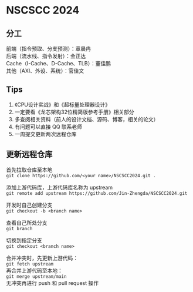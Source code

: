 # NSCSCC 2024

## 分工

前端（指令预取、分支预测）：章晨冉  
后端（流水线、指令发射）：金正达  
Cache（I-Cache、D-Cache、TLB）：董佳鹏  
其他（AXI、外设、系统）：官佳文  

## Tips

1. 《CPU设计实战》和《超标量处理器设计》
2. 一定要看《龙芯架构32位精简版参考手册》相关部分
3. 多查阅相关资料（前人的设计文档、源码、博客，相关的论文）
4. 有问题可以直接 QQ 联系老师
5. 一周提交更新两次远程仓库

## 更新远程仓库

首先拉取仓库至本地  
`git clone https://github.com/<your name>/NSCSCC2024.git .`  

添加上游代码库，上游代码库名称为 upstream  
`git remote add upstream https://github.com/Jin-Zhengda/NSCSCC2024.git`  

开发时自己创建分支  
`git checkout -b <branch name>`  

查看自己所处分支  
`git branch`  

切换到指定分支  
`git checkout <branch name>`  

合并冲突时，先更新上游代码：  
`git fetch upstream`  
再合并上游代码至本地：  
`git merge upstream/main`  
无冲突再进行 push 和 pull request 操作  

